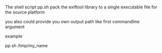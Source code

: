 The shell script pp.sh pack the exiftool library to a single executable file for the source platform

you also could provide you own output path like first commandline argument

example 

pp.sh /tmp/my_name
